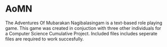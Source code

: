 # AoMN

The Adventures Of Mubarakan Nagibalasingam is a text-based role playing game. 
This game was created in conjuction with three other individuals for a Computer Science Cumulative Project.
Included files includes  seperate files are required to work succesfully.

